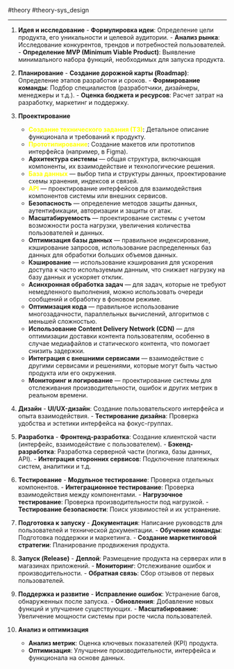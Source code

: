 #theory #theory-sys_design
 
---
1. **Идея и исследование**
	   - **Формулировка идеи**: Определение цели продукта, его уникальности и целевой аудитории.
	   - **Анализ рынка**: Исследование конкурентов, трендов и потребностей пользователей.
	   - **Определение MVP (Minimum Viable Product)**: Выявление минимального набора функций, необходимых для запуска продукта.

2. **Планирование**
	   - **Создание дорожной карты (Roadmap)**: Определение этапов разработки и сроков.
	   - **Формирование команды**: Подбор специалистов (разработчики, дизайнеры, менеджеры и т.д.).
	   - **Оценка бюджета и ресурсов**: Расчет затрат на разработку, маркетинг и поддержку.

3. **Проектирование**
	- **<font color="#ffff00">Создание технического задания (ТЗ)</font>**: Детальное описание функционала и требований к продукту.
	- **<font color="#ffff00">Прототипирование</font>**: Создание макетов или прототипов интерфейса (например, в Figma).
	- **Архитектура системы** — общая структура, включающая компоненты, их взаимодействие и технологические решения.
	- **<font color="#ffff00">База данных</font>** — выбор типа и структуры данных, проектирование схемы хранения, индексов и связей.
	- **<font color="#ffff00">API</font>** — проектирование интерфейсов для взаимодействия компонентов системы или внешних сервисов.
	- **Безопасность** — определение методов защиты данных, аутентификации, авторизации и защиты от атак.
	- **Масштабируемость** — проектирование системы с учетом возможности роста нагрузки, увеличения количества пользователей и данных.
	- **Оптимизация базы данных** — правильное индексирование, кэширование запросов, использование распределенных баз данных для обработки больших объемов данных.
	- **Кэширование** — использование кэширования для ускорения доступа к часто используемым данным, что снижает нагрузку на базу данных и ускоряет отклик.
	- **Асинхронная обработка задач** — для задач, которые не требуют немедленного выполнения, можно использовать очереди сообщений и обработку в фоновом режиме.
	- **Оптимизация кода** — правильное использование многозадачности, параллельных вычислений, алгоритмов с меньшей сложностью.
	- **Использование Content Delivery Network (CDN)** — для оптимизации доставки контента пользователям, особенно в случае медиафайлов и статического контента, что помогает снизить задержки.
	- **Интеграция с внешними сервисами** — взаимодействие с другими сервисами и решениями, которые могут быть частью продукта или его окружения.
	- **Мониторинг и логирование** — проектирование системы для отслеживания производительности, ошибок и других метрик в реальном времени.

4. **Дизайн**
	   - **UI/UX-дизайн**: Создание пользовательского интерфейса и опыта взаимодействия.
	   - **Тестирование дизайна**: Проверка удобства и эстетики интерфейса на фокус-группах.

5. **Разработка**
	   - **Фронтенд-разработка**: Создание клиентской части (интерфейс, взаимодействие с пользователем).
	   - **Бэкенд-разработка**: Разработка серверной части (логика, базы данных, API).
	   - **Интеграция сторонних сервисов**: Подключение платежных систем, аналитики и т.д.

6. **Тестирование**
	   - **Модульное тестирование**: Проверка отдельных компонентов.
	   - **Интеграционное тестирование**: Проверка взаимодействия между компонентами.
	   - **Нагрузочное тестирование**: Проверка производительности под нагрузкой.
	   - **Тестирование безопасности**: Поиск уязвимостей и их устранение.

7. **Подготовка к запуску**
	   - **Документация**: Написание руководств для пользователей и технической документации.
	   - **Обучение команды**: Подготовка поддержки и маркетинга.
	   - **Создание маркетинговой стратегии**: Планирование продвижения продукта.

8. **Запуск (Release)**
	   - **Деплой**: Размещение продукта на серверах или в магазинах приложений.
	   - **Мониторинг**: Отслеживание ошибок и производительности.
	   - **Обратная связь**: Сбор отзывов от первых пользователей.

9. **Поддержка и развитие**
	   - **Исправление ошибок**: Устранение багов, обнаруженных после запуска.
	   - **Обновления**: Добавление новых функций и улучшение существующих.
	   - **Масштабирование**: Увеличение мощности системы при росте числа пользователей.

10. **Анализ и оптимизация**
	   - **Анализ метрик**: Оценка ключевых показателей (KPI) продукта.
	   - **Оптимизация**: Улучшение производительности, интерфейса и функционала на основе данных.
